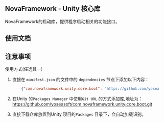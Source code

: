 ## NovaFramework - Unity 核心库

NovaFramework的启动库，提供程序启动相关的功能接口。

## 使用文档

## 注意事项

使用方式(任选其一)

1. 直接在 `manifest.json` 的文件中的 `dependencies` 节点下添加以下内容：
    ```json
        {"com.novaframework.unity.core.boot": "https://github.com/yoseasoft/com.novaframework.unity.core.boot.git"}
    ```

2. 在Unity 的`Packages Manager` 中使用`Git URL` 的方式添加库,地址为：
https://github.com/yoseasoft/com.novaframework.unity.core.boot.git

3. 直接下载仓库放置到Unity 项目的`Packages` 目录下，会自动加载识别。
